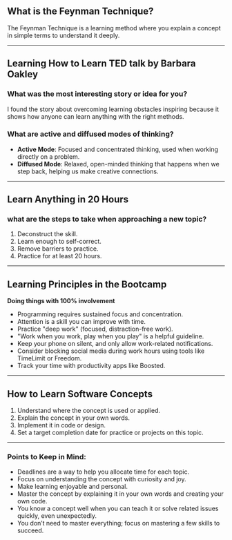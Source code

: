 ## What is the Feynman Technique?  
The Feynman Technique is a learning method where you explain a concept in simple terms to understand it deeply.

---

## Learning How to Learn TED talk by Barbara Oakley

### What was the most interesting story or idea for you?  
I found the story about overcoming learning obstacles inspiring because it shows how anyone can learn anything with the right methods.

### What are active and diffused modes of thinking?  
- **Active Mode**: Focused and concentrated thinking, used when working directly on a problem.
- **Diffused Mode**: Relaxed, open-minded thinking that happens when we step back, helping us make creative connections.

---

## Learn Anything in 20 Hours

### what are the steps to take when approaching a new topic?  
1. Deconstruct the skill.
2. Learn enough to self-correct.
3. Remove barriers to practice.
4. Practice for at least 20 hours.

---

## Learning Principles in the Bootcamp

**Doing things with 100% involvement**  
- Programming requires sustained focus and concentration.
- Attention is a skill you can improve with time.
- Practice "deep work" (focused, distraction-free work).
- "Work when you work, play when you play" is a helpful guideline.
- Keep your phone on silent, and only allow work-related notifications.
- Consider blocking social media during work hours using tools like TimeLimit or Freedom.
- Track your time with productivity apps like Boosted.

---

## How to Learn Software Concepts

1. Understand where the concept is used or applied.
2. Explain the concept in your own words.
3. Implement it in code or design.
4. Set a target completion date for practice or projects on this topic.

---

### Points to Keep in Mind:

- Deadlines are a way to help you allocate time for each topic.
- Focus on understanding the concept with curiosity and joy.
- Make learning enjoyable and personal.
- Master the concept by explaining it in your own words and creating your own code.
- You know a concept well when you can teach it or solve related issues quickly, even unexpectedly.
- You don’t need to master everything; focus on mastering a few skills to succeed.

